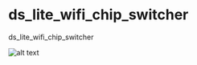 # ds_lite_wifi_chip_switcher
ds_lite_wifi_chip_switcher

![alt text](https://github.com/facelesstech/ds_lite_usb_c_port/blob/main/PXL_20240921_103643882.jpg?raw=true)
